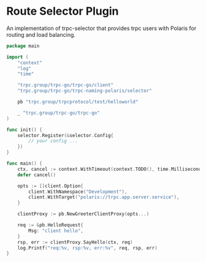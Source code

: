 # Route Selector Plugin

An implementation of trpc-selector that provides trpc users with Polaris for routing and load balancing.
```go
package main

import (
	"context"
	"log"
	"time"

	"trpc.group/trpc-go/trpc-go/client"
	"trpc.group/trpc-go/trpc-naming-polaris/selector"

	pb "trpc.group/trpcprotocol/test/helloworld"

	_ "trpc.group/trpc-go/trpc-go"
)

func init() {
	selector.Register(&selector.Config{
		// your config ...
    })
}

func main() {
	ctx, cancel := context.WithTimeout(context.TODO(), time.Millisecond*2000)
	defer cancel()

	opts := []client.Option{
		client.WithNamespace("Development"),
		client.WithTarget("polaris://trpc.app.server.service"),
	}

	clientProxy := pb.NewGreeterClientProxy(opts...)

	req := &pb.HelloRequest{
		Msg: "client hello",
	}
	rsp, err := clientProxy.SayHello(ctx, req)
	log.Printf("req:%v, rsp:%v, err:%v", req, rsp, err)
}
```

